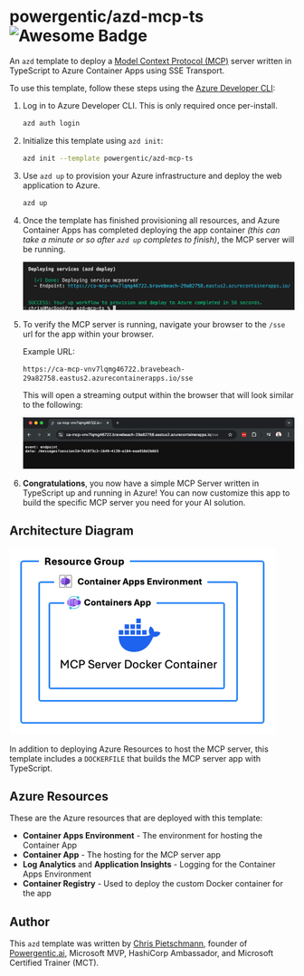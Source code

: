 # powergentic/azd-mcp-ts ![Awesome Badge](https://awesome.re/badge-flat2.svg)

An `azd` template to deploy a [Model Context Protocol (MCP)](https://modelcontextprotocol.io) server written in TypeScript to Azure Container Apps using SSE Transport.

To use this template, follow these steps using the [Azure Developer CLI](https://learn.microsoft.com/azure/developer/azure-developer-cli/overview):

1. Log in to Azure Developer CLI. This is only required once per-install.

    ```bash
    azd auth login
    ```

2. Initialize this template using `azd init`:

    ```bash
    azd init --template powergentic/azd-mcp-ts
    ```

3. Use `azd up` to provision your Azure infrastructure and deploy the web application to Azure.

    ```bash
    azd up
    ```

4. Once the template has finished provisioning all resources, and Azure Container Apps has completed deploying the app container _(this can take a minute or so after `azd up` completes to finish)_, the MCP server will be running.

    ![Screenshot AZD UP completed successfully](/assets/screenshot-azd-up-completed.png)

5. To verify the MCP server is running, navigate your browser to the `/sse` url for the app within your browser.

    Example URL:

    ```text
    https://ca-mcp-vnv7lqmg46722.bravebeach-29a82758.eastus2.azurecontainerapps.io/sse
    ```

    This will open a streaming output within the browser that will look similar to the following:

    ![Screenshot of /sse endpoint on the MCP server](/assets/screenshot-sse-endpoint.png)

6. **Congratulations**, you now have a simple MCP Server written in TypeScript up and running in Azure! You can now customize this app to build the specific MCP server you need for your AI solution.

## Architecture Diagram

![Diagram of Azure Resources provisioned with this template](assets/architecture.png)

In addition to deploying Azure Resources to host the MCP server, this template includes a `DOCKERFILE` that builds the MCP server app with TypeScript.

## Azure Resources

These are the Azure resources that are deployed with this template:

- **Container Apps Environment** - The environment for hosting the Container App
- **Container App** - The hosting for the MCP server app
- **Log Analytics** and **Application Insights** - Logging for the Container Apps Environment
- **Container Registry** - Used to deploy the custom Docker container for the app

## Author

This `azd` template was written by [Chris Pietschmann](https://pietschsoft.com), founder of [Powergentic.ai](https://powergentic.ai), Microsoft MVP, HashiCorp Ambassador, and Microsoft Certified Trainer (MCT).
